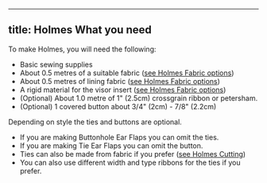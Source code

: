 ***

## title: Holmes What you need

To make Holmes, you will need the following:

*   Basic sewing supplies
*   About 0.5 metres of a suitable fabric ([see Holmes Fabric options](/docs/patterns/holmes/fabric/))
*   About 0.5 metres of lining fabric ([see Holmes Fabric options](/docs/patterns/holmes/fabric/))
*   A rigid material for the visor insert ([see Holmes Fabric options](/docs/patterns/holmes/fabric/))
*   (Optional) About 1.0 metre of 1" (2.5cm) crossgrain ribbon or petersham.
*   (Optional) 1 covered button about 3/4" (2cm) - 7/8" (2.2cm)

<Note>

Depending on style the ties and buttons are optional.

*   If you are making Buttonhole Ear Flaps you can omit the ties.
*   If you are making Tie Ear Flaps you can omit the button.
*   Ties can also be made from fabric if you prefer ([see Holmes Cutting](/docs/patterns/holmes/cutting/))
*   You can also use different width and type ribbons for the ties if you prefer.

</Note>
